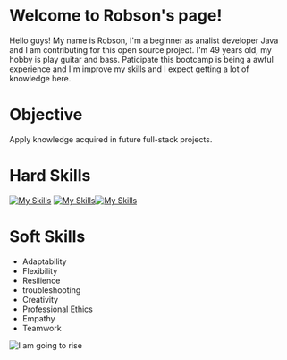 # Welcome to Robson's page!

Hello guys! My name is Robson, I'm a beginner as analist developer Java and I am contributing for this open source project.
I'm 49 years old, my hobby is play guitar and bass.
Paticipate this bootcamp is being a awful experience and I'm improve my skills and I expect getting a lot of knowledge here.

# Objective
Apply knowledge acquired in future full-stack projects.

# Hard Skills
[![My Skills](https://skillicons.dev/icons?i=html,css,js,bootstrap,angular)](https://skillicons.dev) [![My Skills](https://skillicons.dev/icons?i=java,kotlin,spring,nodejs,php&theme=light)](https://skillicons.dev)[![My Skills](https://skillicons.dev/icons?i=git,docker,mysql,postgres,mongodb&theme=light)](https://skillicons.dev)
# Soft Skills
 - Adaptability
 - Flexibility
 - Resilience
 - troubleshooting
 - Creativity
 - Professional Ethics
 - Empathy
 - Teamwork

![I am going to rise](https://img.picturequotes.com/2/605/604215/im-going-to-always-rise-above-the-doubt-that-may-exist-about-me-quote-1.jpg)